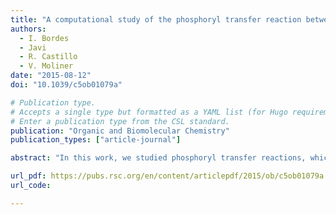 ```yaml
---
title: "A computational study of the phosphoryl transfer reaction between ATP and Dha in aqueous solution"
authors:
  - I. Bordes
  - Javi
  - R. Castillo
  - V. Moliner
date: "2015-08-12"
doi: "10.1039/c5ob01079a"

# Publication type.
# Accepts a single type but formatted as a YAML list (for Hugo requirements).
# Enter a publication type from the CSL standard.
publication: "Organic and Biomolecular Chemistry"
publication_types: ["article-journal"]

abstract: "In this work, we studied phosphoryl transfer reactions, which are ubiquitous in biology and play critical roles in processes such as energy and signal transduction, as well as the replication of genetic material. Specifically, we focused on the generation of dihydroxyacetone phosphate (Dha-P), an intermediate in pyruvate synthesis and an essential building block in nature, which can be produced from free dihydroxyacetone (Dha) through the action of dihydroxyacetone kinase. We analyzed the reference uncatalyzed reaction in solution to establish the foundations of the chemical reaction and to identify the most suitable computational method for describing this electronically complex process. Using quantum mechanics/molecular mechanics (QM/MM) Molecular Dynamics (MD) simulations, we investigated the phosphorylation reaction mechanism between adenosine triphosphate (ATP) and Dha in aqueous solution. The QM subset of atoms was described using semi-empirical and DFT methods. Our results revealed a strong dependence on the level of calculation, which must be considered in future studies of the enzyme-catalyzed reaction. Specifically, we found that PM3/MM yielded lower free energy barriers and a less endergonic process compared to AM1d/MM and PM6/MM methods. However, the concerted pathway was not identified with the PM3/MM combination of potentials."

url_pdf: https://pubs.rsc.org/en/content/articlepdf/2015/ob/c5ob01079a
url_code: 

---
```

